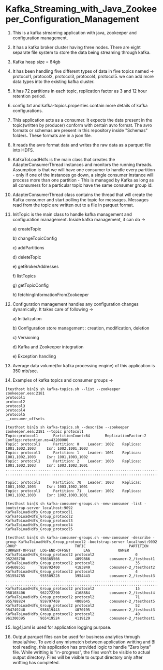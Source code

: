 # Kafka_Streaming_with_Java_Zookeeper_Configuration_Management

1. This is a kafka streaming application with java, zookeeper and configuration management. 

2. It has a kafka broker cluster having three nodes. There are eight separate file system to store the data being streaming through
   kafka.
   
3. Kafka heap size = 64gb

4. It has been handling five different types of data in five topics named -> protocol1, protocol2, protocol3, protocol4, protocol5. 
   we can add more data types into the existing kafka cluster.

5. It has 72 partitions in each topic, replication factor as 3 and 12 hour retention period.

6. config.txt and kafka-topics.properties contain more details of kafka configurations.

7. This application acts as a consumer. It expects the data present in the topic(written by producer) conform with certain avro format. 
   The avro formats or schemas are present in this repository inside "Schemas" folders. These formats are in a json file. 
   
8. It reads the avro format data and writes the raw data as a parquet file into HDFS.

9. KafkaToLoadHdfs is the main class that creates the AdapterConsumerThread instances and monitors the running threads. Assumption is
   that we will have one consumer to handle every partition - only if one of the instances go down, a single consumer instance will
   process more than one partition - This is managed by Kafka as long as all consumers for a particular topic have the same consumer
   group id.

10. AdapterConsumerThread class contains the thread that will create the Kafka consumer and start polling the topic for messages.
    Messages read from the topic are written out to a file in parquet format.
    
11. InitTopic is the main class to handle kafka management and configuration management. Inside kafka management, it can do ->
    
    a) createTopic
    
    b) changeTopicConfig
    
    c) addPartitions
    
    d) deleteTopic
    
    e) getBrokerAddresses
    
    f) listTopics
    
    g) getTopicConfig
    
    h) fetchingInformationFromZookeeper
    
    
12. Configuration management handles any configuration changes dynamically. It takes care of following ->

    a) Initialization 
    
    b) Configuration store management : creation, modification, deletion 
    
    c) Versioning
    
    d) Kafka and Zookeeper integration
    
    e) Exception handling


13. Average data volume(for kafka processing engine) of this application is 350 mb/sec.

14. Examples of kafka topics and consumer groups ->

```
[testhost bin]$ sh kafka-topics.sh --list --zookeeper zookeeper.eea:2181
protocol1
protocol2
protocol3
protocol4
protocol5
__consumer_offsets

[testhost bin]$ sh kafka-topics.sh --describe --zookeeper zookeeper.eea:2181 --topic protocol1
Topic:protocol1       PartitionCount:64       ReplicationFactor:2     Configs:retention.ms=43200000
Topic: protocol1      Partition: 0    Leader: 1002    Replicas: 1001,1002,1003     Isr: 1002,1001,1003
Topic: protocol1      Partition: 1    Leader: 1001    Replicas: 1001,1002,1003     Isr: 1001,1003,1002
Topic: protocol1      Partition: 2    Leader: 1003    Replicas: 1001,1002,1003     Isr: 1003,1002,1001
......................................................................................................
......................................................................................................

Topic: protocol1      Partition: 70   Leader: 1003    Replicas: 1001,1002,1003     Isr: 1003,1002,1001
Topic: protocol1      Partition: 71   Leader: 1002    Replicas: 1001,1002,1003     Isr: 1002,1003,1001

[testhost bin]$ sh kafka-consumer-groups.sh -new-consumer -list -bootstrap-server localhost:9092
KafkaToLoadHdfs_Group_protocol1
KafkaToLoadHdfs_Group_protocol2
KafkaToLoadHdfs_Group_protocol3
KafkaToLoadHdfs_Group_protocol4
KafkaToLoadHdfs_Group_protocol5

[testhost bin]$ sh kafka-consumer-groups.sh -new-consumer -describe -group KafkaToLoadHdfs_Group_protocol2 -bootstrap-server localhost:9092
GROUP                           TOPIC                    PARTITION  CURRENT-OFFSET  LOG-END-OFFSET      LAG             OWNER
KafkaToLoadHdfs_Group_protocol2 protocol2                   0          952265700       956365566       4099866         consumer-2_/testhost1
KafkaToLoadHdfs_Group_protocol2 protocol2                   35         954608551       958792400       4183849         consumer-2_/testhost2
KafkaToLoadHdfs_Group_protocol2 protocol2                   4          951554785       955509228       3954443         consumer-2_/testhost3
..................................................................................................................................................
..................................................................................................................................................
KafkaToLoadHdfs_Group_protocol2 protocol2                   15         958103406       962272290       4168884         consumer-2_/testhost4
KafkaToLoadHdfs_Group_protocol2 protocol2                   71         955788824       959797469       4008645         consumer-2_/testhost5
KafkaToLoadHdfs_Group_protocol2 protocol2                   52         954749248       958819443       4070195         consumer-2_/testhost3
KafkaToLoadHdfs_Group_protocol2 protocol2                   40         961300395       965419524       4119129         consumer-2_/testhost1

```

15. log4j.xml is used for application logging purpose.

16. Output parquet files can be used for business analytics through impala/hive. To avoid any mismatch between application writting and
    BI tool reading, this application has provided logic to handle "Zero byte" file. While writting is "in-progress", the files won't be
    visible to actual output directory. Files will be visible to output directory only after writting has completed.
